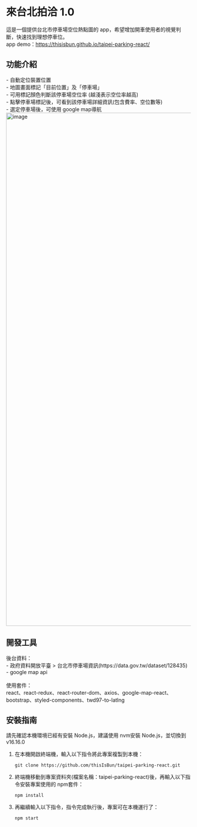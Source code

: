 # 來台北拍洽 1.0

這是一個提供台北市停車場空位熱點圖的 app，希望增加開車使用者的視覺判斷，快速找到理想停車位。<br/>
app demo：https://thisisbun.github.io/taipei-parking-react/


<h2>功能介紹</h2>
- 自動定位裝置位置<br/>
- 地圖畫面標記「目前位置」及「停車場」<br/>
- 可用標記顏色判斷該停車場空位率 (越淺表示空位率越高)<br/>
- 點擊停車場標記後，可看到該停車場詳細資訊(包含費率、空位數等)<br/>
- 選定停車場後，可使用 google map導航<br/>
<img width="1396" alt="image" src="https://user-images.githubusercontent.com/106903594/200975162-c179b356-21fa-449a-941d-5ab0ccff13c9.png">


<h2>開發工具</h2>
後台資料：<br/>
- 政府資料開放平臺 > 台北市停車場資訊(https://data.gov.tw/dataset/128435)<br/>
- google map api<br/>
<br/>
使用套件：<br/>
react、react-redux、react-router-dom、axios、google-map-react、bootstrap、styled-components、twd97-to-latlng


<h2>安裝指南</h2>
請先確認本機環境已經有安裝 Node.js，建議使用 nvm安裝 Node.js，並切換到 v16.16.0<br/>

1. 在本機開啟終端機，輸入以下指令將此專案複製到本機：
   ```
   git clone https://github.com/thisIsBun/taipei-parking-react.git
   ```
   
2. 終端機移動到專案資料夾(檔案名稱：taipei-parking-react)後，再輸入以下指令安裝專案使用的 npm套件：
   
   ```
   npm install
   ```
      
3. 再繼續輸入以下指令，指令完成執行後，專案可在本機運行了：
   ```
   npm start
   ``` 
   
